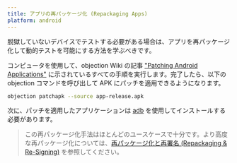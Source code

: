 ```yaml
---
title: アプリの再パッケージ化 (Repackaging Apps)
platform: android
---
```


脱獄していないデバイスでテストする必要がある場合は、アプリを再パッケージ化して動的テストを可能にする方法を学ぶべきです。

コンピュータを使用して、objection Wiki の記事 ["Patching Android Applications"](https://github.com/sensepost/objection/wiki/Patching-Android-Applications) に示されているすべての手順を実行します。完了したら、以下の objection コマンドを呼び出して APK にパッチを適用できるようになります。

```bash
objection patchapk --source app-release.apk
```

次に、パッチを適用したアプリケーションは [adb](../../tools/android/MASTG-TOOL-0004.md) を使用してインストールする必要があります。

> この再パッケージ化手法はほとんどのユースケースで十分です。より高度な再パッケージ化については、[再パッケージ化と再署名 (Repackaging & Re-Signing)](MASTG-TECH-0039.md) を参照してください。
